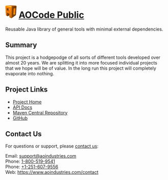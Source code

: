 # [<img src="ao-logo.png" alt="AO Logo" width="35" height="40">](https://www.aoindustries.com/) [AOCode Public](https://www.aoindustries.com/aocode-public/)
Reusable Java library of general tools with minimal external dependencies.

## Summary
This project is a hodgepodge of all sorts of different tools developed over
almost 20 years.  We are splitting it into more focused individual projects
that we hope will be of value.  In the long run this project will completely
evaporate into nothing.

## Project Links
* [Project Home](https://www.aoindustries.com/aocode-public/)
* [API Docs](https://www.aoindustries.com/aocode-public/apidocs/)
* [Maven Central Repository](https://search.maven.org/#search%7Cgav%7C1%7Cg:%22com.aoindustries%22%20AND%20a:%22aocode-public%22)
* [GitHub](https://github.com/aoindustries/aocode-public)

## Contact Us
For questions or support, please [contact us](https://www.aoindustries.com/contact):

Email: [support@aoindustries.com](mailto:support@aoindustries.com)  
Phone: [1-800-519-9541](tel:1-800-519-9541)  
Phone: [+1-251-607-9556](tel:+1-251-607-9556)  
Web: https://www.aoindustries.com/contact
